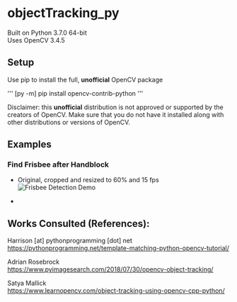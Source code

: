 # objectTracking_py

Built on Python 3.7.0 64-bit <br>
Uses OpenCV 3.4.5<br>

## Setup
Use pip to install the full, **unofficial** OpenCV package

'''
[py -m] pip install opencv-contrib-python
'''

Disclaimer: this **unofficial** distribution is not approved or supported by the creators of OpenCV. Make sure that you do not have it installed along with other distributions or versions of OpenCV.


## Examples

### Find Frisbee after Handblock 
* Original, cropped and resized to 60% and 15 fps
![Frisbee Detection Demo](demo/handblock.gif)

* 

## Works Consulted (References):
Harrison [at] pythonprogramming [dot] net
https://pythonprogramming.net/template-matching-python-opencv-tutorial/

Adrian Rosebrock<br>
https://www.pyimagesearch.com/2018/07/30/opencv-object-tracking/

Satya Mallick<br>
https://www.learnopencv.com/object-tracking-using-opencv-cpp-python/
